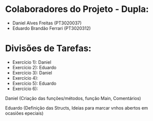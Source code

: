# Colaboradores do Projeto - Dupla:

- Daniel Alves Freitas (PT3020037)
- Eduardo Brandão Ferrari (PT3020312)

# Divisões de Tarefas:

- Exercício 1): Daniel
- Exercício 2): Eduardo
- Exercício 3): Daniel
- Exercício 4): 
- Exercício 5): Eduardo
- Exercício 6): 

Daniel (Criação das funções/métodos, função Main, Comentários)

Eduardo (Definição das Structs, Ideias para marcar vnhos abertos em ocasiões epeciais)
